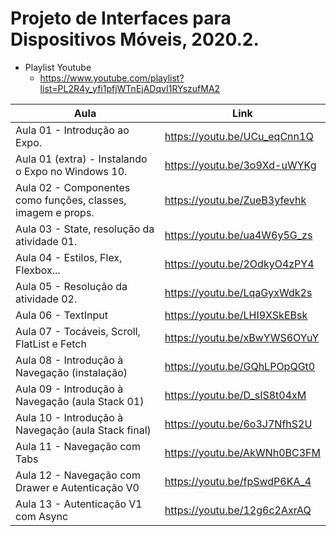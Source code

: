 # Projeto de Interfaces para Dispositivos Móveis, 2020.2.

* Playlist Youtube
  * https://www.youtube.com/playlist?list=PL2R4y_yfi1pfjWTnEjADqvI1RYszufMA2

Aula | Link
------------ | -------------
Aula 01 - Introdução ao Expo. | https://youtu.be/UCu_eqCnn1Q
Aula 01 (extra) - Instalando o Expo no Windows 10. | https://youtu.be/3o9Xd-uWYKg
Aula 02 - Componentes como funções, classes, imagem e props. | https://youtu.be/ZueB3yfevhk
Aula 03 - State, resolução da atividade 01. | https://youtu.be/ua4W6y5G_zs
Aula 04 - Estilos, Flex, Flexbox... | https://youtu.be/2OdkyO4zPY4
Aula 05 - Resolução da atividade 02. | https://youtu.be/LqaGyxWdk2s
Aula 06 - TextInput | https://youtu.be/LHI9XSkEBsk
Aula 07 - Tocáveis, Scroll, FlatList e Fetch | https://youtu.be/xBwYWS6OYuY
Aula 08 - Introdução à Navegação (instalação) | https://youtu.be/GQhLPOpQGt0
Aula 09 - Introdução à Navegação (aula Stack 01) | https://youtu.be/D_sIS8t04xM
Aula 10 - Introdução à Navegação (aula Stack final) | https://youtu.be/6o3J7NfhS2U
Aula 11 - Navegação com Tabs | https://youtu.be/AkWNh0BC3FM
Aula 12 - Navegação com Drawer e Autenticação V0 | https://youtu.be/fpSwdP6KA_4
Aula 13 - Autenticação V1 com Async | https://youtu.be/12g6c2AxrAQ